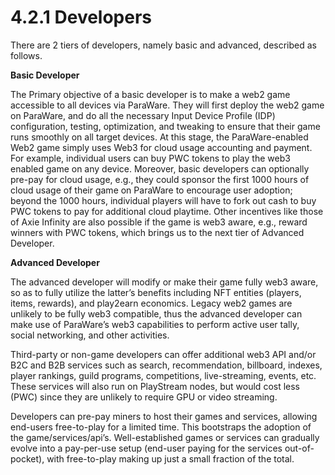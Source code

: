 # 4.2.1 Developers

There are 2 tiers of developers, namely basic and advanced, described as follows.

**Basic Developer**

The Primary objective of a basic developer is to make a web2 game accessible to all devices via ParaWare. They will first deploy the web2 game on ParaWare, and do all the necessary Input Device Profile (IDP) configuration, testing, optimization, and tweaking to ensure that their game runs smoothly on all target devices. At this stage, the ParaWare-enabled Web2 game simply uses Web3 for cloud usage accounting and payment. For example, individual users can buy PWC tokens to play the web3 enabled game on any device. Moreover, basic developers can optionally pre-pay for cloud usage, e.g., they could sponsor the first 1000 hours of cloud usage of their game on ParaWare to encourage user adoption; beyond the 1000 hours, individual players will have to fork out cash to buy PWC tokens to pay for additional cloud playtime. Other incentives like those of Axie Infinity are also possible if the game is web3 aware, e.g., reward winners with PWC tokens, which brings us to the next tier of Advanced Developer.

**Advanced Developer**

The advanced developer will modify or make their game fully web3 aware, so as to fully utilize the latter’s benefits including NFT entities (players, items, rewards), and play2earn economics. Legacy web2 games are unlikely to be fully web3 compatible, thus the advanced developer can make use of ParaWare’s web3 capabilities to perform active user tally, social networking, and other activities.

Third-party or non-game developers can offer additional web3 API and/or B2C and B2B services such as search, recommendation, billboard, indexes, player rankings, guild programs, competitions, live-streaming, events, etc. These services will also run on PlayStream nodes, but would cost less (PWC) since they are unlikely to require GPU or video streaming.

Developers can pre-pay miners to host their games and services, allowing end-users free-to-play for a limited time. This bootstraps the adoption of the game/services/api’s. Well-established games or services can gradually evolve into a pay-per-use setup (end-user paying for the services out-of-pocket), with free-to-play making up just a small fraction of the total.
